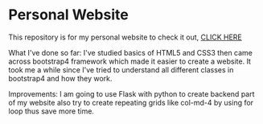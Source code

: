 # Personal Website

This repository is for my personal website to check it out, [CLICK HERE](https://haneulkim214.github.io/)

What I've done so far:
I've studied basics of HTML5 and CSS3 then came across bootstrap4 framework which made it easier to create a website. It took me a while since I've tried to understand all different classes in bootstrap4 and how they work.

Improvements:
I am going to use Flask with python to create backend part of my website also try to create repeating grids like col-md-4 by using for loop thus save more time.
